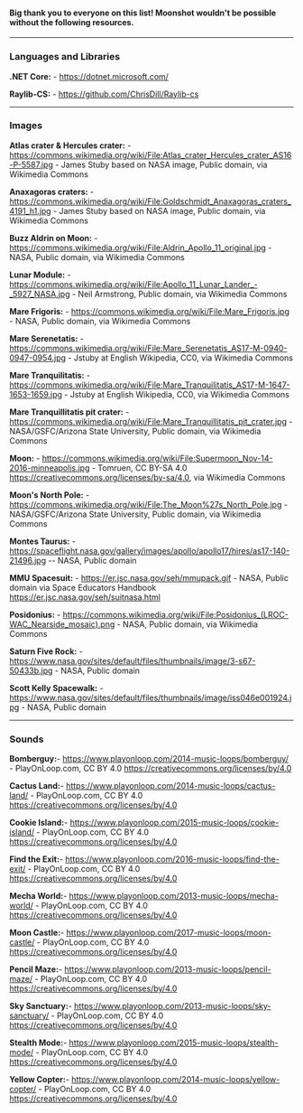 #### Big thank you to everyone on this list! Moonshot wouldn't be possible without the following resources.

---

### Languages and Libraries

**.NET Core:** - https://dotnet.microsoft.com/

**Raylib-CS:** - https://github.com/ChrisDill/Raylib-cs

---

### Images

**Atlas crater & Hercules crater:** - https://commons.wikimedia.org/wiki/File:Atlas_crater_Hercules_crater_AS16-P-5587.jpg - James Stuby based on NASA image, Public domain, via Wikimedia Commons

**Anaxagoras craters:** - https://commons.wikimedia.org/wiki/File:Goldschmidt_Anaxagoras_craters_4191_h1.jpg - James Stuby based on NASA image, Public domain, via Wikimedia Commons

**Buzz Aldrin on Moon:** - https://commons.wikimedia.org/wiki/File:Aldrin_Apollo_11_original.jpg - NASA, Public domain, via Wikimedia Commons

**Lunar Module:** - https://commons.wikimedia.org/wiki/File:Apollo_11_Lunar_Lander_-_5927_NASA.jpg - Neil Armstrong, Public domain, via Wikimedia Commons

**Mare Frigoris:** - https://commons.wikimedia.org/wiki/File:Mare_Frigoris.jpg - NASA, Public domain, via Wikimedia Commons

**Mare Serenetatis:** - https://commons.wikimedia.org/wiki/File:Mare_Serenetatis_AS17-M-0940-0947-0954.jpg - Jstuby at English Wikipedia, CC0, via Wikimedia Commons

**Mare Tranquilitatis:** - https://commons.wikimedia.org/wiki/File:Mare_Tranquilitatis_AS17-M-1647-1653-1659.jpg - Jstuby at English Wikipedia, CC0, via Wikimedia Commons

**Mare Tranquillitatis pit crater:** - https://commons.wikimedia.org/wiki/File:Mare_Tranquillitatis_pit_crater.jpg - NASA/GSFC/Arizona State University, Public domain, via Wikimedia Commons

**Moon:** - https://commons.wikimedia.org/wiki/File:Supermoon_Nov-14-2016-minneapolis.jpg - Tomruen, CC BY-SA 4.0 <https://creativecommons.org/licenses/by-sa/4.0>, via Wikimedia Commons

**Moon's North Pole:** - https://commons.wikimedia.org/wiki/File:The_Moon%27s_North_Pole.jpg - NASA/GSFC/Arizona State University, Public domain, via Wikimedia Commons

**Montes Taurus:** - https://spaceflight.nasa.gov/gallery/images/apollo/apollo17/hires/as17-140-21496.jpg -- NASA, Public domain

**MMU Spacesuit:** - https://er.jsc.nasa.gov/seh/mmupack.gif - NASA, Public domain via Space Educators Handbook https://er.jsc.nasa.gov/seh/suitnasa.html

**Posidonius:** - https://commons.wikimedia.org/wiki/File:Posidonius_(LROC-WAC_Nearside_mosaic).png - NASA, Public domain, via Wikimedia Commons

**Saturn Five Rock:** - https://www.nasa.gov/sites/default/files/thumbnails/image/3-s67-50433b.jpg - NASA, Public domain

**Scott Kelly Spacewalk:** - https://www.nasa.gov/sites/default/files/thumbnails/image/iss046e001924.jpg -  NASA, Public domain

---

### Sounds

**Bomberguy:**- https://www.playonloop.com/2014-music-loops/bomberguy/ - PlayOnLoop.com, CC BY 4.0 <https://creativecommons.org/licenses/by/4.0>

**Cactus Land:**- https://www.playonloop.com/2014-music-loops/cactus-land/ - PlayOnLoop.com, CC BY 4.0 <https://creativecommons.org/licenses/by/4.0>

**Cookie Island:**- https://www.playonloop.com/2015-music-loops/cookie-island/ - PlayOnLoop.com, CC BY 4.0 <https://creativecommons.org/licenses/by/4.0>

**Find the Exit:**- https://www.playonloop.com/2016-music-loops/find-the-exit/ - PlayOnLoop.com, CC BY 4.0 <https://creativecommons.org/licenses/by/4.0>

**Mecha World:**- https://www.playonloop.com/2013-music-loops/mecha-world/ - PlayOnLoop.com, CC BY 4.0 <https://creativecommons.org/licenses/by/4.0>

**Moon Castle:**- https://www.playonloop.com/2017-music-loops/moon-castle/ - PlayOnLoop.com, CC BY 4.0 <https://creativecommons.org/licenses/by/4.0>

**Pencil Maze:**- https://www.playonloop.com/2013-music-loops/pencil-maze/ - PlayOnLoop.com, CC BY 4.0 <https://creativecommons.org/licenses/by/4.0>

**Sky Sanctuary:**- https://www.playonloop.com/2013-music-loops/sky-sanctuary/ - PlayOnLoop.com, CC BY 4.0 <https://creativecommons.org/licenses/by/4.0>

**Stealth Mode:**- https://www.playonloop.com/2015-music-loops/stealth-mode/ - PlayOnLoop.com, CC BY 4.0 <https://creativecommons.org/licenses/by/4.0>

**Yellow Copter:**- https://www.playonloop.com/2014-music-loops/yellow-copter/ - PlayOnLoop.com, CC BY 4.0 <https://creativecommons.org/licenses/by/4.0>
